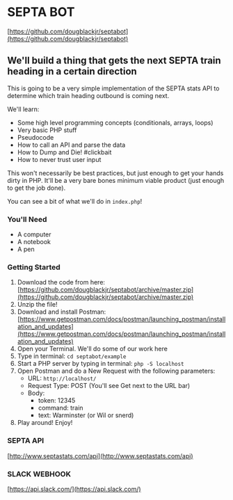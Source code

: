# SEPTA BOT
[https://github.com/dougblackjr/septabot](https://github.com/dougblackjr/septabot)

## We'll build a thing that gets the next SEPTA train heading in a certain direction

This is going to be a very simple implementation of the SEPTA stats API to determine which train heading outbound is coming next.

We'll learn:
+ Some high level programming concepts (conditionals, arrays, loops)
+ Very basic PHP stuff
+ Pseudocode
+ How to call an API and parse the data
+ How to Dump and Die! #clickbait
+ How to never trust user input

This won't necessarily be best practices, but just enough to get your hands dirty in PHP. It'll be a very bare bones minimum viable product (just enough to get the job done).

You can see a bit of what we'll do in `index.php`!

### You'll Need
+ A computer
+ A notebook
+ A pen

### Getting Started
1. Download the code from here: [https://github.com/dougblackjr/septabot/archive/master.zip](https://github.com/dougblackjr/septabot/archive/master.zip)
2. Unzip the file!
3. Download and install Postman: [https://www.getpostman.com/docs/postman/launching_postman/installation_and_updates](https://www.getpostman.com/docs/postman/launching_postman/installation_and_updates)
3. Open your Terminal. We'll do some of our work here
4. Type in terminal: `cd septabot/example`
5. Start a PHP server by typing in terminal: `php -S localhost`
6. Open Postman and do a New Request with the following parameters:
    + URL: `http://localhost/`
    + Request Type: POST (You'll see Get next to the URL bar)
    + Body:
        - token: 12345
        - command: train
        - text: Warminster (or Wil or snerd)
7. Play around! Enjoy!

### SEPTA API
[http://www.septastats.com/api](http://www.septastats.com/api)

### SLACK WEBHOOK
[https://api.slack.com/](https://api.slack.com/)